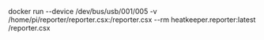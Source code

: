 docker run --device /dev/bus/usb/001/005 -v /home/pi/reporter/reporter.csx:/reporter.csx --rm heatkeeper.reporter:latest /reporter.csx
